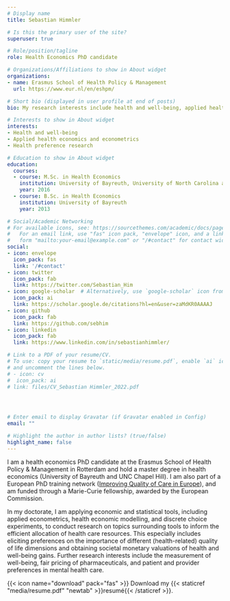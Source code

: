 ```yaml
---
# Display name
title: Sebastian Himmler

# Is this the primary user of the site?
superuser: true

# Role/position/tagline
role: Health Economics PhD candidate

# Organizations/Affiliations to show in About widget
organizations:
- name: Erasmus School of Health Policy & Management
  url: https://www.eur.nl/en/eshpm/

# Short bio (displayed in user profile at end of posts)
bio: My research interests include health and well-being, applied health economics and econometrics and health preference research.

# Interests to show in About widget
interests:
- Health and well-being
- Applied health economics and econometrics
- Health preference research

# Education to show in About widget
education:
  courses:
  - course: M.Sc. in Health Economics
    institution: University of Bayreuth, University of North Carolina at Chapel Hill
    year: 2016
  - course: B.Sc. in Health Economics
    institution: University of Bayreuth
    year: 2013

# Social/Academic Networking
# For available icons, see: https://sourcethemes.com/academic/docs/page-builder/#icons
#   For an email link, use "fas" icon pack, "envelope" icon, and a link in the
#   form "mailto:your-email@example.com" or "/#contact" for contact widget.
social:
- icon: envelope
  icon_pack: fas
  link: '/#contact'
- icon: twitter
  icon_pack: fab
  link: https://twitter.com/Sebastian_Him
- icon: google-scholar  # Alternatively, use `google-scholar` icon from `ai` icon pack
  icon_pack: ai
  link: https://scholar.google.de/citations?hl=en&user=zaMdKR0AAAAJ
- icon: github
  icon_pack: fab
  link: https://github.com/sebhim
- icon: linkedin
  icon_pack: fab
  link: https://www.linkedin.com/in/sebastianhimmler/

# Link to a PDF of your resume/CV.
# To use: copy your resume to `static/media/resume.pdf`, enable `ai` icons in `params.toml`, 
# and uncomment the lines below.
# - icon: cv
#  icon_pack: ai
# link: files/CV_Sebastian Himmler_2022.pdf




# Enter email to display Gravatar (if Gravatar enabled in Config)
email: ""

# Highlight the author in author lists? (true/false)
highlight_name: false
---
```


I am a health economics PhD candidate at the Erasmus School of Health Policy & Management in Rotterdam and hold a master degree in health economics (University of Bayreuth and UNC Chapel Hill). I am also part of a European PhD training network ([Improving Quality of Care in Europe](https://www.iqce.uni-hamburg.de/)), and am funded through a Marie-Curie fellowship, awarded by the European Commission. 

In my doctorate, I am applying economic and statistical tools, including applied econometrics, health economic modelling, and discrete choice experiments, to conduct research on topics surrounding tools to inform the efficient allocation of health care resources. This especially includes eliciting preferences on the importance of different (health-related) quality of life dimensions and obtaining societal monetary valuations of health and well-being gains. Further research interests  include the measurement of well-being, fair pricing of pharmaceuticals, and patient and provider preferences in mental health care. 


{{< icon name="download" pack="fas" >}} Download my {{< staticref "media/resume.pdf" "newtab" >}}resumé{{< /staticref >}}.
